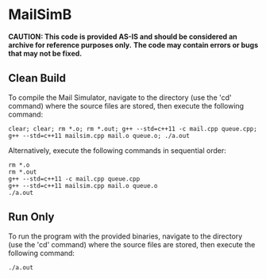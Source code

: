 # MailSimB

**CAUTION: This code is provided AS-IS and should be considered an archive for reference purposes only.**
**The code may contain errors or bugs that may not be fixed.**

## Clean Build

To compile the Mail Simulator, navigate to the directory (use the 'cd' command) where the source files are stored, then execute the following command:

    clear; clear; rm *.o; rm *.out; g++ --std=c++11 -c mail.cpp queue.cpp; g++ --std=c++11 mailsim.cpp mail.o queue.o; ./a.out

Alternatively, execute the following commands in sequential order:

    rm *.o
    rm *.out
    g++ --std=c++11 -c mail.cpp queue.cpp
    g++ --std=c++11 mailsim.cpp mail.o queue.o
    ./a.out

## Run Only

To run the program with the provided binaries, navigate to the directory (use the 'cd' command) where the source files are stored, then execute the following command:

    ./a.out
